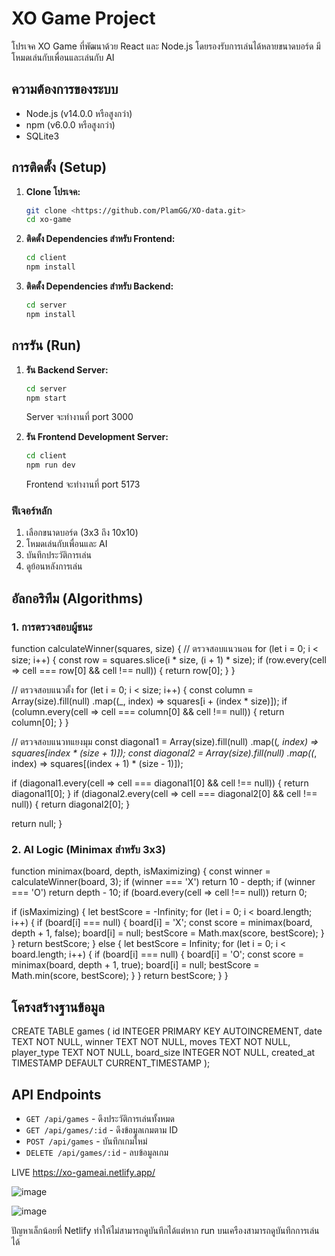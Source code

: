 # XO Game Project

โปรเจค XO Game ที่พัฒนาด้วย React และ Node.js โดยรองรับการเล่นได้หลายขนาดบอร์ด มีโหมดเล่นกับเพื่อนและเล่นกับ AI

## ความต้องการของระบบ

- Node.js (v14.0.0 หรือสูงกว่า)
- npm (v6.0.0 หรือสูงกว่า)
- SQLite3

## การติดตั้ง (Setup)

1. **Clone โปรเจค:**
   ```bash
   git clone <https://github.com/PlamGG/XO-data.git>
   cd xo-game
   ```

2. **ติดตั้ง Dependencies สำหรับ Frontend:**
   ```bash
   cd client
   npm install
   ```

3. **ติดตั้ง Dependencies สำหรับ Backend:**
   ```bash
   cd server
   npm install
   ```

## การรัน (Run)

1. **รัน Backend Server:**
   ```bash
   cd server
   npm start
   ```
   Server จะทำงานที่ port 3000

2. **รัน Frontend Development Server:**
   ```bash
   cd client
   npm run dev
   ```
   Frontend จะทำงานที่ port 5173

### ฟีเจอร์หลัก

1. เลือกขนาดบอร์ด (3x3 ถึง 10x10)
2. โหมดเล่นกับเพื่อนและ AI
3. บันทึกประวัติการเล่น
4. ดูย้อนหลังการเล่น

## อัลกอริทึม (Algorithms)

### 1. การตรวจสอบผู้ชนะ

function calculateWinner(squares, size) {
  // ตรวจสอบแนวนอน
  for (let i = 0; i < size; i++) {
    const row = squares.slice(i * size, (i + 1) * size);
    if (row.every(cell => cell === row[0] && cell !== null)) {
      return row[0];
    }
  }
  
  // ตรวจสอบแนวตั้ง
  for (let i = 0; i < size; i++) {
    const column = Array(size).fill(null)
      .map((_, index) => squares[i + (index * size)]);
    if (column.every(cell => cell === column[0] && cell !== null)) {
      return column[0];
    }
  }

  // ตรวจสอบแนวทแยงมุม
  const diagonal1 = Array(size).fill(null)
    .map((_, index) => squares[index * (size + 1)]);
  const diagonal2 = Array(size).fill(null)
    .map((_, index) => squares[(index + 1) * (size - 1)]);
    
  if (diagonal1.every(cell => cell === diagonal1[0] && cell !== null)) {
    return diagonal1[0];
  }
  if (diagonal2.every(cell => cell === diagonal2[0] && cell !== null)) {
    return diagonal2[0];
  }
  
  return null;
}


### 2. AI Logic (Minimax สำหรับ 3x3)
function minimax(board, depth, isMaximizing) {
  const winner = calculateWinner(board, 3);
  if (winner === 'X') return 10 - depth;
  if (winner === 'O') return depth - 10;
  if (board.every(cell => cell !== null)) return 0;

  if (isMaximizing) {
    let bestScore = -Infinity;
    for (let i = 0; i < board.length; i++) {
      if (board[i] === null) {
        board[i] = 'X';
        const score = minimax(board, depth + 1, false);
        board[i] = null;
        bestScore = Math.max(score, bestScore);
      }
    }
    return bestScore;
  } else {
    let bestScore = Infinity;
    for (let i = 0; i < board.length; i++) {
      if (board[i] === null) {
        board[i] = 'O';
        const score = minimax(board, depth + 1, true);
        board[i] = null;
        bestScore = Math.min(score, bestScore);
      }
    }
    return bestScore;
  }
}


## โครงสร้างฐานข้อมูล

CREATE TABLE games (
  id INTEGER PRIMARY KEY AUTOINCREMENT,
  date TEXT NOT NULL,
  winner TEXT NOT NULL,
  moves TEXT NOT NULL,
  player_type TEXT NOT NULL,
  board_size INTEGER NOT NULL,
  created_at TIMESTAMP DEFAULT CURRENT_TIMESTAMP
);

## API Endpoints

- `GET /api/games` - ดึงประวัติการเล่นทั้งหมด
- `GET /api/games/:id` - ดึงข้อมูลเกมตาม ID
- `POST /api/games` - บันทึกเกมใหม่
- `DELETE /api/games/:id` - ลบข้อมูลเกม


LIVE 
https://xo-gameai.netlify.app/

![image](https://github.com/user-attachments/assets/b9bcb167-d678-4541-a629-4adb373d0374)




![image](https://github.com/user-attachments/assets/18f77571-f430-4523-bf2f-120168573dfd)


ปัญหาเล็กน้อยที่ Netlify  ทำให้ไม่สามารถดูบันทึกได้แต่หาก run บนเครืองสามารถดูบันทึกการเล่นได้






